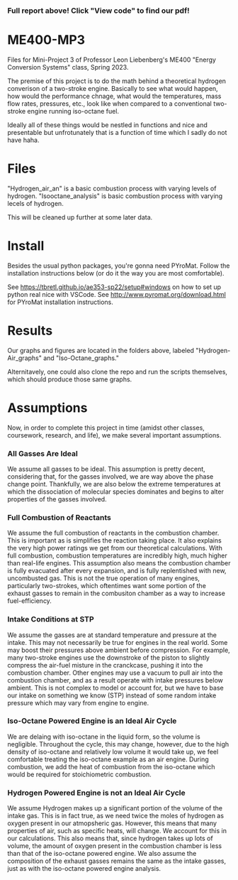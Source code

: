 ### Full report above! Click "View code" to find our pdf!

# ME400-MP3
Files for Mini-Project 3 of Professor Leon Liebenberg's ME400 "Energy Conversion Systems" class, Spring 2023.

The premise of this project is to do the math behind a theoretical hydrogen converison of a two-stroke engine. Basically to see what would happen, how would the performance chnage, what would the temperatures, mass flow rates, pressures, etc., look like when compared to a conventional two-stroke engine running iso-octane fuel.

Ideally all of these things would be nestled in functions and nice and presentable but unfrotunately that is a function of time which I sadly do not have haha.
# Files
"Hydrogen_air_an" is a basic combustion process with varying levels of hydrogen.
"Isooctane_analysis" is basic combustion process with varying lecels of hydrogen.

This will be cleaned up further at some later data.

# Install
Besides the usual python packages, you're gonna need PYroMat. Follow the installation instructions below (or do it the way you are most comfortable).

See https://tbretl.github.io/ae353-sp22/setup#windows on how to set up python real nice with VSCode.
See http://www.pyromat.org/download.html for PYroMat installation instructions.
# Results
Our graphs and figures are located in the folders above, labeled "Hydrogen-Air_graphs" and "Iso-Octane_graphs."

Alternitavely, one could also clone the repo and run the scripts themselves, which should produce those same graphs.
# Assumptions

Now, in order to complete this project in time (amidst other classes, coursework, research, and life), we make several important assumptions.

### All Gasses Are Ideal

We assume all gasses to be ideal. This assumption is pretty decent, considering that, for the gasses involved, we are way above the phase change point. Thankfully, we are also below the extreme temperatures at which the dissociation of molecular species dominates and begins to alter properties of the gasses involved.

### Full Combustion of Reactants

We assume the full combustion of reactants in the combustion chamber. This is important as is simplifies the reaction taking place. It also explains the very high power ratings we get from our theoretical calculations. With full combustion, combustion temperatures are incredibly high, much higher than real-life engines. This assumption also means the combustion chamber is fully evacuated after every expansion, and is fully replentished with new, uncombusted gas. This is not the true operation of many engines, particularly two-strokes, which oftentimes want some portion of the exhaust gasses to remain in the combusiton chamber as a way to increase fuel-efficiency.

### Intake Conditions at STP

We assume the gasses are at standard temperature and pressure at the intake. This may not necessarily be true for engines in the real world. Some may boost their pressures above ambient before compression. For example, many two-stroke engines use the downstroke of the piston to slightly compress the air-fuel misture in the cranckcase, pushing it into the combustion chamber. Other engines may use a vacuum to pull air into the combustion chamber, and as a result operate with intake pressures below ambient. This is not complex to model or account for, but we have to base our intake on something we know (STP) instead of some random intake pressure which may vary from engine to engine.

### Iso-Octane Powered Engine is an Ideal Air Cycle

We are delaing with iso-octane in the liquid form, so the volume is negligible. Throughout the cycle, this may change, however, due to the high density of iso-octane and relatively low volume it would take up, we feel comfortable treating the iso-octane example as an air engine. During combustion, we add the heat of combustion from the iso-octane which would be required for stoichiometric combustion.

### Hydrogen Powered Engine is not an Ideal Air Cycle

We assume Hydrogen makes up a significant portion of the volume of the intake gas. This is in fact true, as we need twice the moles of hydrogen as oxygen present in our atmopsheric gas. However, this means that many properties of air, such as specific heats, will change. We account for this in our calculations. This also means that, since hydrogen takes up lots of volume, the amount of oxygen present in the combustion chamber is less than that of the iso-octane powered engine. We also assume the composition of the exhaust gasses remains the same as the intake gasses, just as with the iso-octane powered engine analysis. 
